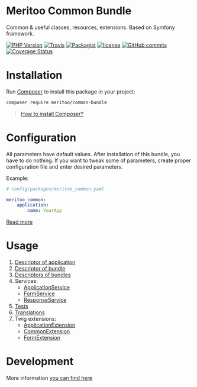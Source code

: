 # Meritoo Common Bundle

Common & useful classes, resources, extensions. Based on Symfony framework.

[![PHP Version](https://img.shields.io/badge/php-%5E7.2-blue.svg)](https://img.shields.io/badge/php-%5E7.2-blue.svg) [![Travis](https://img.shields.io/travis/rust-lang/rust.svg?style=flat-square)](https://travis-ci.org/meritoo/common-bundle) [![Packagist](https://img.shields.io/packagist/v/meritoo/common-bundle.svg?style=flat-square)](https://packagist.org/packages/meritoo/common-bundle) [![license](https://img.shields.io/github/license/meritoo/common-bundle.svg?style=flat-square)](https://github.com/meritoo/common-bundle) [![GitHub commits](https://img.shields.io/github/commits-since/meritoo/common-bundle/0.0.1.svg?style=flat-square)](https://github.com/meritoo/common-bundle) [![Coverage Status](https://coveralls.io/repos/github/meritoo/common-bundle/badge.svg?branch=master)](https://coveralls.io/github/meritoo/common-bundle?branch=master)

# Installation

Run [Composer](https://getcomposer.org) to install this package in your project:

```bash
composer require meritoo/common-bundle
```

> [How to install Composer?](https://getcomposer.org/download)

# Configuration

All parameters have default values. After installation of this bundle, you have to do nothing. If you want to tweak 
some of parameters, create proper configuration file and enter desired parameters.

Example:

```yaml
# config/packages/meritoo_common.yaml

meritoo_common:
    application:
        name: YourApp
```

[Read more](docs/Configuration.md)

# Usage

1. [Descriptor of application](docs/Descriptor-of-application.md)
2. [Descriptor of bundle](docs/Descriptor-of-bundle.md)
3. [Descriptors of bundles](docs/Descriptors-of-bundles.md)
4. Services:
    - [ApplicationService](docs/Services/ApplicationService.md)
    - [FormService](docs/Services/FormService.md)
    - [ResponseService](docs/Services/ResponseService.md)
5. [Tests](docs/Tests.md)
6. [Translations](docs/Translations.md)
7. Twig extensions:
    - [ApplicationExtension](docs/Twig-Extensions/ApplicationExtension.md)
    - [CommonExtension](docs/Twig-Extensions/CommonExtension.md)
    - [FormExtension](docs/Twig-Extensions/FormExtension.md)

# Development

More information [you can find here](docs/Development.md)
